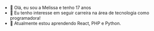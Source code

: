 - 👋 Olá, eu sou a Melissa e tenho 17 anos
- 👀 Eu tenho interesse em seguir carreira na área de tecnologia como programadora!
- 🌱 Atualmente estou aprendendo React, PHP e Python.

<!---
Mlopesoliveira/Mlopesoliveira is a ✨ special ✨ repository because its `README.md` (this file) appears on your GitHub profile.
You can click the Preview link to take a look at your changes.
--->
